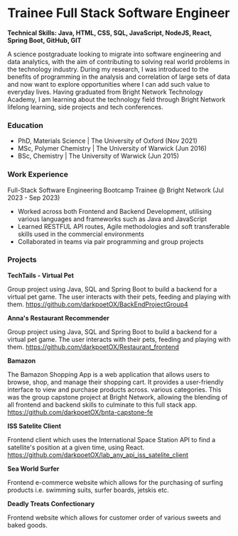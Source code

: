 # Trainee Full Stack Software Engineer

**Technical Skills: Java, HTML, CSS, SQL, JavaScript, NodeJS​, React, Spring Boot, GitHub, GIT**

A science postgraduate looking to migrate into software engineering and data analytics, with the aim of contributing to solving real world problems in the technology industry. During my research, I was introduced to the benefits of programming in the analysis and correlation of large sets of data and now want to explore opportunities where I can add such value to everyday lives. Having graduated from Bright Network Technology Academy, I am learning about the technology field through Bright Network lifelong learning, side projects and tech conferences.

### Education
- PhD, Materials Science | The University of Oxford (Nov 2021)
- MSc, Polymer Chemistry | The University of Warwick (Jun 2016)
- BSc, Chemistry | The University of Warwick (Jun 2015)

### Work Experience
Full-Stack Software Engineering Bootcamp Trainee @ Bright Network (Jul 2023 - Sep 2023)
- Worked across both Frontend and Backend Development, utilising various languages and frameworks such as Java and JavaScript
- Learned RESTFUL API routes, Agile methodologies and soft transferable skills used in the commercial environments
- Collaborated in teams via pair programming and group projects

### Projects
**TechTails - Virtual Pet**

Group project using Java, SQL and Spring Boot to build a backend for a virtual pet game.​ The user interacts with their pets, feeding and playing with them. https://github.com/darkpoetOX/BackEndProjectGroup4

**Anna's Restaurant Recommender**

Group project using Java, SQL and Spring Boot to build a backend for a virtual pet game.​ The user interacts with their pets, feeding and playing with them. https://github.com/darkpoetOX/Restaurant_frontend

**Bamazon**

The Bamazon Shopping App is a web application that allows users to browse, shop, and manage their shopping cart. It provides a user-friendly interface to view and purchase products across. various categories. This was the group capstone project at Bright Network, allowing the blending of all frontend and backend skills to culminate to this full stack app. https://github.com/darkpoetOX/bnta-capstone-fe

**ISS Satelite Client**

Frontend client which uses the International Space Station API to find a satellite's position at a given time, using React. https://github.com/darkpoetOX/lab_any_api_iss_satelite_client

**Sea World Surfer**

Frontend e-commerce website which allows for the purchasing of surfing products i.e. swimming suits, surfer boards, jetskis etc.

**Deadly Treats Confectionary**

Frontend website which allows for customer order of various sweets and baked goods.


